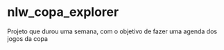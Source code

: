 # nlw_copa_explorer

Projeto que durou uma semana, com o objetivo de fazer uma agenda dos jogos da copa
